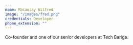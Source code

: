 ```yaml
---
name: Macaulay Wilfred
image: "/images/fred.png"
credentials: Developer
phone_extension: ""
---
```


 Co-founder and one of our senior developers at Tech Bariga.